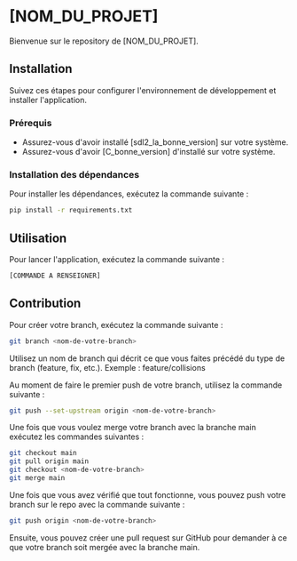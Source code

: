 # [NOM_DU_PROJET]

Bienvenue sur le repository de [NOM_DU_PROJET].

## Installation

Suivez ces étapes pour configurer l'environnement de développement et installer l'application.

### Prérequis

- Assurez-vous d'avoir installé [sdl2_la_bonne_version] sur votre système.
- Assurez-vous d'avoir [C_bonne_version] d'installé sur votre système.


### Installation des dépendances

Pour installer les dépendances, exécutez la commande suivante :

```bash
pip install -r requirements.txt
```

## Utilisation

Pour lancer l'application, exécutez la commande suivante :

```bash
[COMMANDE A RENSEIGNER]
```

## Contribution

Pour créer votre branch, exécutez la commande suivante :

```bash
git branch <nom-de-votre-branch>
```
Utilisez un nom de branch qui décrit ce que vous faites précédé du type de branch (feature, fix, etc.).
Exemple : feature/collisions

Au moment de faire le premier push de votre branch, utilisez la commande suivante :

```bash
git push --set-upstream origin <nom-de-votre-branch>
```


Une fois que vous voulez merge votre branch avec la branche main exécutez les commandes suivantes :

```bash
git checkout main
git pull origin main
git checkout <nom-de-votre-branch>
git merge main
```

Une fois que vous avez vérifié que tout fonctionne, vous pouvez push votre branch sur le repo avec la commande suivante :

```bash
git push origin <nom-de-votre-branch>
```

Ensuite, vous pouvez créer une pull request sur GitHub pour demander à ce que votre branch soit mergée avec la branche main.
